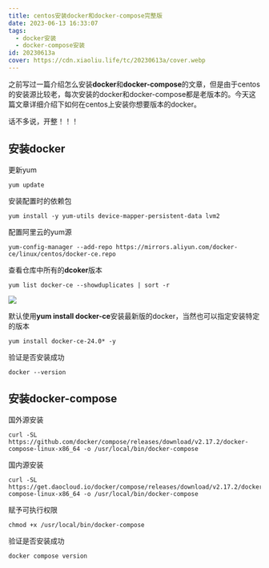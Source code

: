 ```yaml
---
title: centos安装docker和docker-compose完整版
date: 2023-06-13 16:33:07
tags:
  - docker安装
  - docker-compose安装
id: 20230613a
cover: https://cdn.xiaoliu.life/tc/20230613a/cover.webp
---
```


之前写过一篇介绍怎么安装**docker**和**docker-compose**的文章，但是由于centos的安装源比较老，每次安装的docker和docker-compose都是老版本的。今天这篇文章详细介绍下如何在centos上安装你想要版本的docker。

话不多说，开整！！！

## 安装docker

更新yum

```shell
yum update
```

安装配置时的依赖包

```shell
yum install -y yum-utils device-mapper-persistent-data lvm2
```

配置阿里云的yum源

```shell
yum-config-manager --add-repo https://mirrors.aliyun.com/docker-ce/linux/centos/docker-ce.repo
```

查看仓库中所有的**dcoker**版本

```shell
yum list docker-ce --showduplicates | sort -r
```

![](https://cdn.xiaoliu.life/tc/20230613a/1.webp)

默认使用**yum install docker-ce**安装最新版的docker，当然也可以指定安装特定的版本

```shell
yum install docker-ce-24.0* -y
```

验证是否安装成功

```shell
docker --version
```

## 安装docker-compose

国外源安装

```shell
curl -SL https://github.com/docker/compose/releases/download/v2.17.2/docker-compose-linux-x86_64 -o /usr/local/bin/docker-compose
```

国内源安装

```shell
curl -SL https://get.daocloud.io/docker/compose/releases/download/v2.17.2/docker-compose-linux-x86_64 -o /usr/local/bin/docker-compose
```

赋予可执行权限

```shell
chmod +x /usr/local/bin/docker-compose
```

验证是否安装成功

```shell
docker compose version
```

